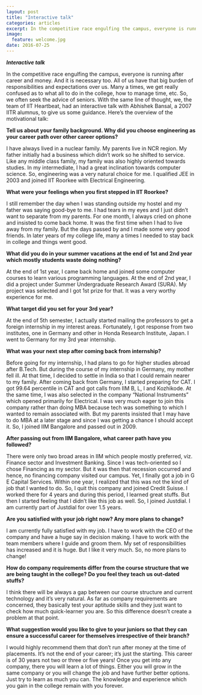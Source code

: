```yaml
---
layout: post
title: "Interactive talk"
categories: articles
excerpt: In the competitive race engulfing the campus, everyone is running after career and money. And it is necessary too. 
image: 
  feature: welcome.jpg
date: 2016-07-25
---
```



***Interactive talk***

In the competitive race engulfing the campus, everyone is running after
career and money. And it is necessary too. All of us have that big
burden of responsibilities and expectations over us. Many a times, we
get really confused as to what all to do in the college, how to manage
time, etc. So, we often seek the advice of seniors. With the same line
of thought, we, the team of IIT Heartbeat, had an interactive talk with
Abhishek Bansal, a 2007 IITR alumnus, to give us some guidance. Here’s
the overview of the motivational talk:

**Tell us about your family background. Why did you choose engineering
as your career path over other career options?**

I have always lived in a nuclear family. My parents live in NCR region.
My father initially had a business which didn’t work so he shifted to
service. Like any middle class family, my family was also highly
oriented towards studies. In my intermediate, I had a great inclination
towards computer science. So, engineering was a very natural choice for
me. I qualified JEE in 2003 and joined IIT Roorkee with Electrical
Engineering.

**What were your feelings when you first stepped in IIT Roorkee?**

I still remember the day when I was standing outside my hostel and my
father was saying good-bye to me. I had tears in my eyes and I just
didn’t want to separate from my parents. For one month, I always cried
on phone and insisted to come back home. It was the first time when I
had to live away from my family. But the days passed by and I made some
very good friends. In later years of my college life, many a times I
needed to stay back in college and things went good.

**What did you do in your summer vacations at the end of 1st and 2nd
year which mostly students waste doing nothing?**

At the end of 1st year, I came back home and joined some computer
courses to learn various programming languages. At the end of 2nd
year, I did a project under Summer Undergraduate Research Award (SURA).
My project was selected and I got 1st prize for that. It was a very
worthy experience for me.

**What target did you set for your 3rd year?**

At the end of 5th semester, I actually started mailing the professors
to get a foreign internship in my interest areas. Fortunately, I got
response from two institutes, one in Germany and other in Honda Research
Institute, Japan. I went to Germany for my 3rd year internship.

**What was your next step after coming back from internship?**

Before going for my internship, I had plans to go for higher studies
abroad after B.Tech. But during the course of my internship in Germany,
my mother fell ill. At that time, I decided to settle in India so that I
could remain nearer to my family. After coming back from Germany, I
started preparing for CAT. I got 99.64 percentile in CAT and got calls
from IIM B, L, I and Kozhikode. At the same time, I was also selected in
the company “National Instruments” which opened primarily for
Electrical. I was very much eager to join this company rather than doing
MBA because tech was something to which I wanted to remain associated
with. But my parents insisted that I may have to do MBA at a later stage
and since I was getting a chance I should accept it. So, I joined IIM
Bangalore and passed out in 2009.

**After passing out from IIM Bangalore, what career path have you
followed?**

There were only two broad areas in IIM which people mostly preferred,
viz. Finance sector and Investment Banking. Since I was tech-oriented so
I chose Financing as my sector. But it was then that recession occurred
and hence, no financing company visited our campus. Yet, I finally got a
job in G E Capital Services. Within one year, I realized that this was
not the kind of job that I wanted to do. So, I quit this company and
joined Credit Suisse. I worked there for 4 years and during this period,
I learned great stuffs. But then I started feeling that I didn’t like
this job as well. So, I joined Justdial. I am currently part of Justdial
for over 1.5 years.

**Are you satisfied with your job right now? Any more plans to change?**

I am currently fully satisfied with my job. I have to work with the CEO
of the company and have a huge say in decision making. I have to work
with the team members where I guide and groom them. My set of
responsibilities has increased and it is huge. But I like it very much.
So, no more plans to change!

**How do company requirements differ from the course structure that we
are being taught in the college? Do you feel they teach us out-dated
stuffs?**

I think there will be always a gap between our course structure and
current technology and it’s very natural. As far as company requirements
are concerned, they basically test your aptitude skills and they just
want to check how much quick-learner you are. So this difference doesn’t
create a problem at that point.

**What suggestion would you like to give to your juniors so that they
can ensure a successful career for themselves irrespective of their
branch?**

I would highly recommend them that don’t run after money at the time of
placements. It’s not the end of your career; it’s just the starting.
This career is of 30 years not two or three or five years! Once you get
into any company, there you will learn a lot of things. Either you will
grow in the same company or you will change the job and have further
better options. Just try to learn as much you can. The knowledge and
experience which you gain in the college remain with you forever.
